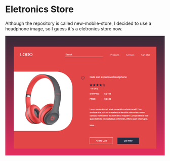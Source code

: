 # Eletronics Store

Although the repository is called new-mobile-store, I decided to use a headphone image, so I guess it's a eletronics store now.

![Home Image](./img/wip-eletronics-store.png)
